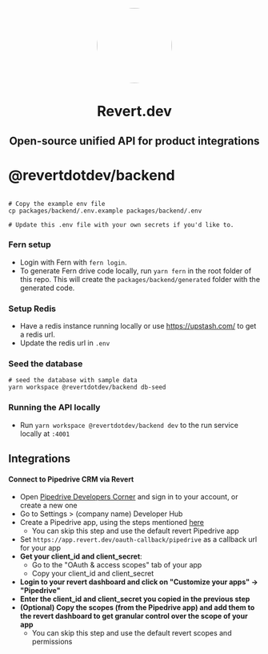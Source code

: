 <p align="center">
<img width="150" style="border-radius:75px;" src="../../public/logo.png"/>
<h1 align="center"><b>Revert.dev</b></h1>
<p align="center">
 <h2 align="center">Open-source unified API for product integrations

# @revertdotdev/backend

```shell

# Copy the example env file
cp packages/backend/.env.example packages/backend/.env

# Update this .env file with your own secrets if you'd like to.

```

### Fern setup

-   Login with Fern with `fern login`.
-   To generate Fern drive code locally, run `yarn fern` in the root folder of this repo. This will create the `packages/backend/generated` folder with the generated code.

### Setup Redis

-   Have a redis instance running locally or use https://upstash.com/ to get a redis url.
-   Update the redis url in `.env`

### Seed the database

```shell
# seed the database with sample data
yarn workspace @revertdotdev/backend db-seed

```

### Running the API locally

-   Run `yarn workspace @revertdotdev/backend dev` to the run service locally at `:4001`

## Integrations

#### Connect to Pipedrive CRM via Revert

-   Open [Pipedrive Developers Corner](https://developers.pipedrive.com/) and sign in to your account, or create a new one
-   Go to Settings > (company name) Developer Hub
-   Create a Pipedrive app, using the steps mentioned [here](https://pipedrive.readme.io/docs/marketplace-creating-a-proper-app#create-an-app-in-5-simple-steps)
    -   You can skip this step and use the default revert Pipedrive app
-   Set `https://app.revert.dev/oauth-callback/pipedrive` as a callback url for your app
-   **Get your client_id and client_secret**:
    -   Go to the "OAuth & access scopes" tab of your app
    -   Copy your client_id and client_secret
-   **Login to your revert dashboard and click on "Customize your apps" -> "Pipedrive"**
-   **Enter the client_id and client_secret you copied in the previous step**
-   **(Optional) Copy the scopes (from the Pipedrive app) and add them to the revert dashboard to get granular control over the scope of your app**
    -   You can skip this step and use the default revert scopes and permissions

